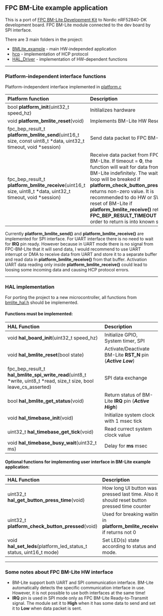 ## FPC BM-Lite example application

This is a port of [FPC BM-Lite Development Kit](https://www.fingerprints.com/solutions/access/bm-lite-development-kit/ "BM-Lite Development Kit") to Nordic nRF52840-DK development board. FPC BM-Lite module connected to the dev board by SPI interface.

There are 3 main folders in the project:
- [BMLite_example](BMLite_example) - main HW-independed application
- [hcp](hcp) - implementation of HCP protocol
- [HAL_Driver](HAL_Driver) - implementation of HW-dependent functions

------------

### Platform-independent interface functions

Platform-independent interface implemented in [platform.c](BMLite_example/src/platform.c)

| Platform function | Description  |
| :-------- | :-------- |
| bool **platform_init**(uint32_t speed_hz) |  Initilalizes hardware |
| void **platform_bmlite_reset**(void) | Implements BM-Lite HW Reset |
| fpc_bep_result_t **platform_bmlite_send**(uint16_t size, const uint8_t *data, uint32_t timeout, void *session) | Send data packet to FPC BM-LIte |
| fpc_bep_result_t **platform_bmlite_receive**(uint16_t size, uint8_t *data, uint32_t timeout, void *session) | Receive data packet from FPC BM-LIte. If timeout = **0**, the function will wait for data from BM-Lite indefinitely. The waiting loop will be breaked if **platform_check_button_pressed()** returns non-zero value. It is recommended to do HW or SW reset of BM-Lite if **platform_bmlite_receive()** returns **FPC_BEP_RESULT_TIMEOUT** in order to return is into known state. |

Currently **platform_bmlite_send()** and **platform_bmlite_receive()** are implemented for SPI interface. For UART interface there is no need to wait for **IRQ** pin ready. However because in UART mode there is no signal from FPC-BM-LIte that it will send data, I would recommend to use UART interrupt or DMA to receive data from UART and store it to a separate buffer and read data in **platform_bmlite_receive()** from that buffer. Activation UART data reading only inside **platform_bmlite_receive()** could lead to loosing some incoming data and causing HCP protocol errors.

------------

### HAL implementation

For porting the project to a new microcontroller, all functions from [bmlite_hal.h](BMLite_example/inc/bmlite_hal.h) should be implemented.

#### Functions must be implemented: 

|  HAL Function |  Description |
| :------------ | :------------ |
| void **hal_board_init**(uint32_t speed_hz) |  Initialize GPIO, System timer, SPI  |
| void **hal_bmlite_reset**(bool state) |  Activate/Deactivate BM-Lite **RST_N** pin (***Active Low***) |
| fpc_bep_result_t **hal_bmlite_spi_write_read**(uint8_t *write, uint8_t *read, size_t size, bool leave_cs_asserted) |  SPI data exchange |
| bool **hal_bmlite_get_status**(void) | Return status of BM-Lite **IRQ** pin (***Active High***) |
| void **hal_timebase_init**(void) |  Initialize system clock with 1 msec tick |
| uint32_t **hal_timebase_get_tick**(void) | Read currect system clock value |
| void **hal_timebase_busy_wait**(uint32_t ms) | Delay for **ms** msec |

#### Optional functions for  implementing user interface in BM-Lite example application:

|  HAL Function |  Description |
| :------------ | :------------ |
| uint32_t **hal_get_button_press_time**(void) | How long UI button was pressed last time. Also it should reset button pressed time counter |
| uint32_t **platform_check_button_pressed**(void) | Used for breaking waiting in **platform_bmlite_receive()** if returns not 0 |
| void **hal_set_leds**(platform_led_status_t status, uint16_t mode) | Set LED(s) state according to status and mode. |

------------

### Some notes about FPC BM-Lite HW interface

- BM-Lite support both UART and SPI communication interface. BM-Lite automatically detects the specific communication interface in use. However, it is not possible to use both interfaces at the same time! 
- **IRQ** pin is used in SPI mode only as FPC BM-Lite Ready-to-Transmit signal. The module set it to **High** when it has some data to send and set it to **Low** when data packet is sent.


